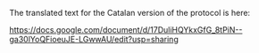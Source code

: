 The translated text for the Catalan version of the protocol is here:

https://docs.google.com/document/d/17DuliHQYkxGfG_8tPiN--ga30lYoQFioeuJE-LGwwAU/edit?usp=sharing
